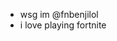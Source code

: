 - wsg im @fnbenjilol
- i love playing fortnite

<!---
fnbenjilol/fnbenjilol is a ✨ special ✨ repository because its `README.md` (this file) appears on your GitHub profile.
You can click the Preview link to take a look at your changes.
--->

